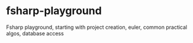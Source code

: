 # fsharp-playground
Fsharp playground, starting with project creation, euler, common practical algos, database access
